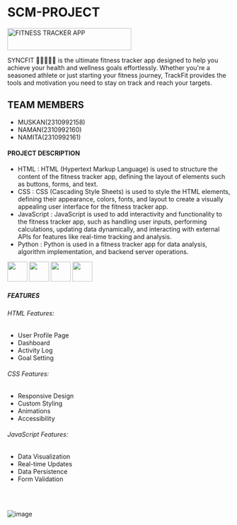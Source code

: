 # SCM-PROJECT
<img src="https://img.shields.io/badge/FITNESS%20TRACKER%20APP-aqua?style=flat-square" alt="FITNESS TRACKER APP" width="280" height="50" />

SYNCFIT 🏋🏽🔥💪🏼 is the ultimate fitness tracker app designed to help you achieve your health and wellness goals effortlessly. Whether you're a seasoned athlete or just starting your fitness journey, TrackFit provides the tools and motivation you need to stay on track and reach your targets.

## TEAM MEMBERS
- MUSKAN(2310992158)
- NAMAN(2310992160)
- NAMITA(2310992161)

#### PROJECT DESCRIPTION
- HTML : HTML (Hypertext Markup Language) is used to structure the content of the fitness tracker app, defining the layout of elements such as buttons, forms, and text.
- CSS : CSS (Cascading Style Sheets) is used to style the HTML elements, defining their appearance, colors, fonts, and layout to create a visually appealing user interface for the fitness tracker app.
- JavaScript : JavaScript is used to add interactivity and functionality to the fitness tracker app, such as handling user inputs, performing calculations, updating data dynamically, and interacting with external 
  APIs for features like real-time tracking and analysis.
- Python : Python is used in a fitness tracker app for data analysis, algorithm implementation, and backend server operations.
<div>
<div class="inline-block">
<img src="https://upload.wikimedia.org/wikipedia/commons/6/61/HTML5_logo_and_wordmark.svg" width="45" height="45"/>
<img src="https://billing.flourisense.in/wp-content/uploads/2022/11/css3.png" width="45" height="45"/>
<img src="https://encrypted-tbn0.gstatic.com/images?q=tbn:ANd9GcS59m3YRaOrM0AN8pdjaAVxR1SEpPaHBVWa1w&usqp=CAU" width="45" height="45"/>
<img src="https://upload.wikimedia.org/wikipedia/commons/thumb/0/0a/Python.svg/1200px-Python.svg.png" width="45" height="45"/>
</div>

##### FEATURES

###### HTML Features:
- User Profile Page
- Dashboard
- Activity Log
- Goal Setting

###### CSS Features:
- Responsive Design
- Custom Styling
- Animations 
- Accessibility


###### JavaScript Features:
- Data Visualization 
- Real-time Updates
- Data Persistence 
- Form Validation 
<br>
<br>


![image](https://github.com/naman0403/SCM-Project/assets/156660444/888e71f6-ddd6-4b7d-be50-501e587fd324)





